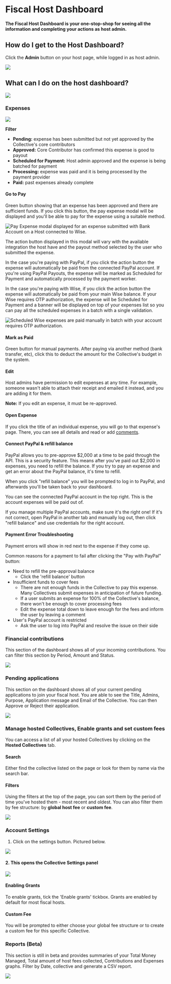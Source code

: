 # Fiscal Host Dashboard

**The Fiscal Host Dashboard is your one-stop-shop for seeing all the information and completing your actions as host admin.**

## How do I get to the Host Dashboard?

Click the **Admin** button on your host page, while logged in as host admin.&#x20;

![](../.gitbook/assets/fiscalhosts\_dashboard\_accessing\_2022-05-2.gif)

## What can I do on the host dashboard?

![](../.gitbook/assets/fiscalhost\_dashboard\_sections\_2022-05-2.png)

### Expenses

![](<../.gitbook/assets/dashboard (1).jpeg>)

**Filter**

* **Pending:** expense has been submitted but not yet approved by the Collective's core contributors
* **Approved:** Core Contributor has confirmed this expense is good to payout
* **Scheduled for Payment:** Host admin approved and the expense is being batched for payment
* **Processing:** expense was paid and it is being processed by the payment provider
* **Paid:** past expenses already complete

#### Go to Pay

Green button showing that an expense has been approved and there are sufficient funds. If you click this button, the pay expense modal will be displayed and you'll be able to pay for the expense using a suitable method.

![Pay Expense modal displayed for an expense submitted with Bank Account on a Host connected to Wise.](../.gitbook/assets/screenshot-from-2021-06-29-16-11-03.png)

The action button displayed in this modal will vary with the available integration the host have and the payout method selected by the user who submitted the expense.

In the case you're paying with PayPal, if you click the action button the expense will automatically be paid from the connected PayPal account. If you're using PayPal Payouts, the expense will be marked as Scheduled for Payment and automatically processed by the payment worker.

In the case you're paying with Wise, if you click the action button the expense will automatically be paid from your main Wise balance. If your Wise requires OTP authorization, the expense will be Scheduled for Payment and a banner will be displayed on top of your expenses list so you can pay all the scheduled expenses in a batch with a single validation.

![Scheduled Wise expenses are paid manually in batch with your account requires OTP authorization.](../.gitbook/assets/screenshot-from-2021-06-29-16-18-33.png)

#### Mark as Paid

Green button for manual payments. After paying via another method (bank transfer, etc), click this to deduct the amount for the Collective's budget in the system.

#### Edit

Host admins have permission to edit expenses at any time. For example, someone wasn't able to attach their receipt and emailed it instead, and you are adding it for them.

**Note:** If you edit an expense, it must be re-approved.

#### Open Expense

If you click the title of an individual expense, you will go to that expense's page. There, you can see all details and read or add [comments](../expenses-and-getting-paid/expense-comments.md).

#### Connect PayPal & refill balance

PayPal allows you to pre-approve $2,000 at a time to be paid through the API. This is a security feature. This means after you've paid out $2,000 in expenses, you need to refill the balance. If you try to pay an expense and get an error about the PayPal balance, it's time to refill.

When you click "refill balance" you will be prompted to log in to PayPal, and afterwards you'll be taken back to your dashboard.

You can see the connected PayPal account in the top right. This is the account expenses will be paid out of.

If you manage multiple PayPal accounts, make sure it's the right one! If it's not correct, open PayPal in another tab and manually log out, then click "refill balance" and use credentials for the right account.

#### Payment Error Troubleshooting

Payment errors will show in red next to the expense if they come up.

Common reasons for a payment to fail after clicking the "Pay with PayPal" button:

* Need to refill the pre-approval balance
  * Click the 'refill balance' button
* Insufficient funds to cover fees
  * There are not enough funds in the Collective to pay this expense. Many Collectives submit expenses in anticipation of future funding.
  * If a user submits an expense for 100% of the Collective's balance, there won't be enough to cover processing fees
  * Edit the expense total down to leave enough for the fees and inform the user by leaving a comment
* User's PayPal account is restricted
  * Ask the user to log into PayPal and resolve the issue on their side

### Financial contributions

This section of the dashboard shows all of your incoming contributions. You can filter this section by Period, Amount and Status.&#x20;

![](<../.gitbook/assets/image (7).png>)

### Pending applications

This section on the dashboard shows all of your current pending applications to join your fiscal host. You are able to see the Title, Admins, Purpose, Application message and Email of the Collective. You can then Approve or Reject their application.&#x20;

![](<../.gitbook/assets/image (44).png>)

### Manage hosted Collectives, Enable grants and set custom fees

You can access a list of all your hosted Collectives by clicking on the **Hosted Collectives** tab.&#x20;

#### **Search**&#x20;

Either find the collective listed on the page or look for them by name via the search bar.&#x20;

#### **Filters**&#x20;

Using the filters at the top of the page, you can sort them by the period of time you've hosted them - most recent and oldest. You can also filter them by fee structure: by **global host fee** or **custom fee**.

![](../.gitbook/assets/fiscal-host\_fiscal-host-dashboard\_manage\_collectives\_2020-08-12.png)

### **Account Settings** &#x20;

1. Click on the settings button. Pictured below.&#x20;

![](../.gitbook/assets/Fiscalhosts\_Dashboard\_accountsettings\_2022-05-11.png)

#### **2.** This opens the Collective Settings panel

![](../.gitbook/assets/fiscalhost\_dashboard\_collexctivesettings\_2022-05-11.png)

#### **Enabling Grants**&#x20;

To enable grants, tick the 'Enable grants' tickbox. Grants are enabled by default for most fiscal hosts.&#x20;

#### **Custom Fee**

You will be prompted to either choose your global fee structure or to create a custom fee for this specific Collective.&#x20;

### Reports (Beta)

This section is still in beta and provides summaries of your Total Money Managed, Total amount of host fees collected, Contributions and Expenses graphs. Filter by Date, collective and generate a CSV report.

![](../.gitbook/assets/fiscalhosts\_dashboard\_reports\_2022-05-2.png)
